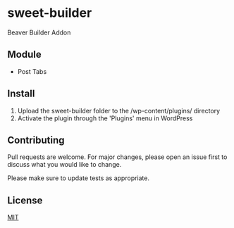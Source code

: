 # sweet-builder

Beaver Builder Addon

## Module

- Post Tabs

## Install

1. Upload the sweet-builder folder to the /wp-content/plugins/ directory
2. Activate the plugin through the 'Plugins' menu in WordPress

## Contributing
Pull requests are welcome. For major changes, please open an issue first to discuss what you would like to change.

Please make sure to update tests as appropriate.

## License
[MIT](https://choosealicense.com/licenses/mit/)